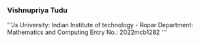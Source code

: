 
### Vishnupriya Tudu
'''Js
University: Indian Institute of technology - Ropar
Department: Mathematics and Computing
Entry No.: 2022mcb1282
'''
